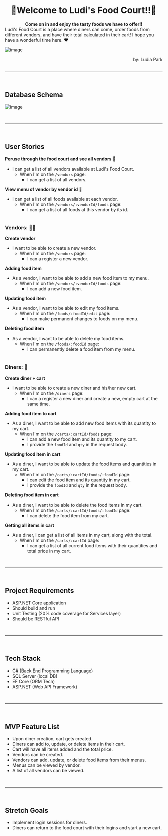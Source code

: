 <br />

# <div align="center">🍕Welcome to Ludi's Food Court!!🍔<div>
<div align="center"><strong>Come on in and enjoy the tasty foods we have to offer!!</strong></div>
Ludi's Food Court is a place where diners can come, order foods from different vendors, and have their total calculated in their cart!
I hope you have a wonderful time here.  ❤️

![image](https://github.com/user-attachments/assets/fe425760-9347-406c-963a-cd553b352adc)

<div align="right">by: Ludia Park</div> 

<br />

***
 <br />

## Database Schema

![image](https://github.com/user-attachments/assets/221ca8ad-13ac-43d5-95cd-84189013d6b0)



<br />

***

<br />

## User Stories

<strong>Peruse through the food court and see all vendors</strong> 🏪
* I can get a list of all vendors available at Ludi's Food Court.
  * When I'm on the `/vendors` page:
    * I can get a list of all vendors.


<strong>View menu of vendor by vendor id</strong> 🍜
* I can get a list of all foods available at each vendor.
  * When I'm on the `/vendors/:vendorId/foods` page:
    * I can get a list of all foods at this vendor by its id.

#

### Vendors: 👨‍🍳

<strong>Create vendor</strong> 
* I want to be able to create a new vendor.
  * When I'm on the `/vendors` page:
    * I can a register a new vendor.

<strong>Adding food item</strong>
* As a vendor, I want to be able to add a new food item to my menu.
  * When I'm on the `/vendors/:vendorId/foods` page:
    * I can add a new food item.
   
<strong>Updating food item</strong>
* As a vendor, I want to be able to edit my food items.
  * When I'm on the `/foods/:foodId/edit` page:
    * I can make permanent changes to foods on my menu.

<strong>Deleting food item</strong>
* As a vendor, I want to be able to delete my food items.
  * When I'm on the `/foods/:foodId` page:
    * I can permanently delete a food item from my menu.
      
#

### Diners: 🫃

<strong>Create diner + cart</strong>
* I want to be able to create a new diner and his/her new cart.
  * When I'm on the `/diners` page:
    * I can a register a new diner and create a new, empty cart at the same time.

<strong>Adding food item to cart</strong>
* As a diner, I want to be able to add new food items with its quantity to my cart.
  * When I'm on the `/carts/:cartId/foods` page:
    * I can add a new food item and its quantity to my cart.
    * I provide the `foodId` and `qty` in the request body.

<strong>Updating food item in cart</strong>
* As a diner, I want to be able to update the food items and quantities in my cart.
  * When I'm on the `/carts/:cartId/foods/:foodId` page:
    * I can edit the food item and its quantity in my cart.
    * I provide the `foodId` and `qty` in the request body.

<strong>Deleting food item in cart</strong>
* As a diner, I want to be able to delete the food items in my cart.
  * When I'm on the `/carts/:cartId/foods/:foodId` page:
    * I can delete the food item from my cart.

<strong>Getting all items in cart</strong>
* As a diner, I can get a list of all items in my cart, along with the total.
  * When I'm on the `/carts/:cartId` page:
    * I can get a list of all current food items with their quantities and total price in my cart. 

<br />

***

<br />

## Project Requirements
* ASP.NET Core application
* Should build and run
* Unit Testing (20% code coverage for Services layer)
* Should be RESTful API

<br />

***

<br />

## Tech Stack
* C# (Back End Programming Language)
* SQL Server (local DB)
* EF Core (ORM Tech)
* ASP.NET (Web API Framework)

<br />

***

<br />

## MVP Feature List
* Upon diner creation, cart gets created.
* Diners can add to, update, or delete items in their cart.
* Cart will have all items added and the total price.
* Vendors can be created.
* Vendors can add, update, or delete food items from their menus.
* Menus can be viewed by vendor.
* A list of all vendors can be viewed.

<br />

***

<br />

## Stretch Goals
* Implement login sessions for diners.
* Diners can return to the food court with their logins and start a new cart.


<br />


   


